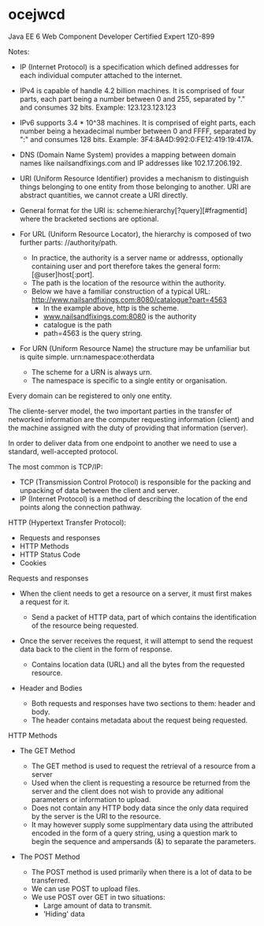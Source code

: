 # ocejwcd
Java EE 6 Web Component Developer Certified Expert 1Z0-899

Notes:
- IP (Internet Protocol) is a specification which defined addresses for each individual computer attached to the internet.
- IPv4 is capable of handle 4.2 billion machines. It is comprised of four parts, each part being a number between 0 and 255, separated by "." and consumes 32 bits. Example: 123.123.123.123
- IPv6 supports 3.4 * 10^38 machines. It is comprised of eight parts, each number being a hexadecimal number between 0 and FFFF, separated by ":" and consumes 128 bits. Example: 3F4:8A4D:992:0:FE12:419:19:417A.
- DNS (Domain Name System) provides a mapping between domain names like nailsandfixings.com and IP addresses like 102.17.206.192.

- URI (Uniform Resource Identifier) provides a mechanism to distinguish  things belonging to one entity from those belonging to another. URI are abstract quantities, we cannot create a URI directly.
- General format for the URI is: scheme:hierarchy[?query][#fragmentid] where the bracketed sections are optional.

- For URL (Uniform Resource Locator), the hierarchy is composed of two further parts: //authority/path. 
  - In practice, the authority is a server name or addresss, optionally containing user and port therefore takes the general form: [@user]host[:port].
  - The path is the location of the resource within the authority.
  - Below we have a familiar construction of a typical URL: http://www.nailsandfixings.com:8080/catalogue?part=4563
    - In the example above, http is the scheme.
	- www.nailsandfixings.com:8080 is the authority
	- catalogue is the path
	- path=4563 is the query string.
	
- For URN (Uniform Resource Name) the structure may be unfamiliar but is quite simple. urn:namespace:otherdata
  - The scheme for a URN is always urn.
  - The namespace is specific to a single entity or organisation.

Every domain can be registered to only one entity.


The cliente-server model, the two important parties in the transfer of networked information are the computer requesting information (client) and the machine assigned with the duty of providing that information (server).

In order to deliver data from one endpoint to another we need to use a standard, well-accepted protocol.

The most common is TCP/IP:
  - TCP (Transmission Control Protocol) is responsible for the packing and unpacking of data between the client and server.
  - IP (Internet Protocol) is a method of describing the location of the end points along the connection pathway.

HTTP (Hypertext Transfer Protocol):
  - Requests and responses
  - HTTP Methods
  - HTTP Status Code
  - Cookies

Requests and responses
  - When the client needs to get a resource on a server, it must first makes a request for it.
    - Send a packet of HTTP data, part of which contains the identification of the resource being requested.
  - Once the server receives the request, it will attempt to send the request data back to the client in the form of response.
    - Contains location data (URL) and all the bytes from the requested resource.

  - Header and Bodies
    - Both requests and responses have two sections to them: header and body.
    - The header contains metadata about the request being requested. 

HTTP Methods
- The GET Method
  - The GET method is used to request the retrieval of a resource from a server
  - Used when the client is requesting a resource be returned from the server and the client does not wish to provide any aditional parameters or information to upload.
  - Does not contain any HTTP body data since the only data required by the server is the URI to the resource.
  - It may however supply some supplmentary data using the attributed encoded in the form of a query string, using a question mark to begin the sequence and ampersands (&) to separate the parameters.

- The POST Method
  - The POST method is used primarily when there is a lot of data to be transferred.
  - We can use POST to upload files.
  - We use POST over GET in two situations:
    - Large amount of data to transmit.
    - 'Hiding' data

